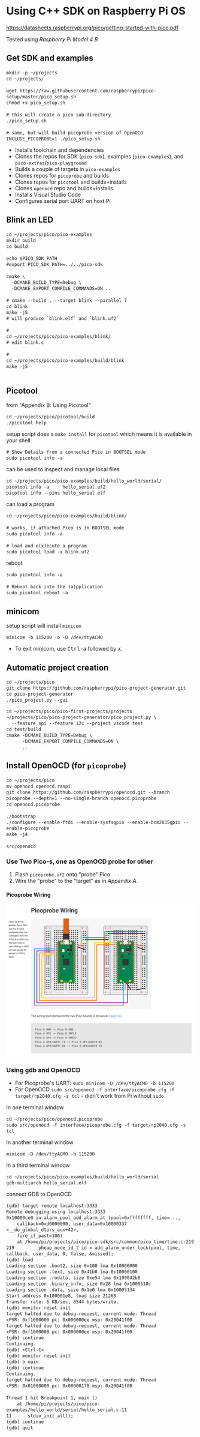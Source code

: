 Using C++ SDK on Raspberry Pi OS
===

https://datasheets.raspberrypi.org/pico/getting-started-with-pico.pdf

Tested using *Raspberry Pi Model 4 B*

Get SDK and examples
--------------------

```shell
mkdir -p ~/projects
cd ~/projects/

wget https://raw.githubusercontent.com/raspberrypi/pico-setup/master/pico_setup.sh
chmod +x pico_setup.sh

# this will create a pico sub-directory
./pico_setup.sh

# same, but will build picoprobe version of OpenOCD
INCLUDE_PICOPROBE=1 ./pico_setup.sh
```

- Installs toolchain and dependencies
- Clones the repos for  SDK (`pico-sdk`), examples (`pico-examples`), and `pico-extras`/`pico-playground`
- Builds a couple of targets in `pico-examples`
- Clones repos for `picoprobe` and builds
- Clones repos for `picotool` and builds+installs
- Clones `openocd` repo and builds+installs
- Installs Visual Studio Code
- Configures serial port UART on host Pi


Blink an LED
------------

```
cd ~/projects/pico/pico-examples
mkdir build
cd build

echo $PICO_SDK_PATH
#export PICO_SDK_PATH=../../pico-sdk

cmake \
  -DCMAKE_BUILD_TYPE=Debug \
  -DCMAKE_EXPORT_COMPILE_COMMANDS=ON ..

# cmake --build . --target blink --parallel 7
cd blink
make -j5
# will produce `blink.elf` and `blink.uf2`

#
cd ~/projects/pico/pico-examples/blink/
# edit blink.c

#
cd ~/projects/pico/pico-examples/build/blink
make -j5


```

Picotool
--------

from "Appendix B: Using Picotool"

```
cd ~/projects/pico/picotool/build
./picotool help
```

setup script does a `make install` for `picotool` which means it is available in your shell.

```shell
# Show Details from a connected Pico in BOOTSEL mode
sudo picotool info -a
```

can be used to inspect and manage local files

```shell
cd ~/projects/pico/pico-examples/build/hello_world/serial/
picotool info -a     hello_serial.uf2
picotool info --pins hello_serial.elf
```

can load a program

```shell
cd ~/projects/pico/pico-examples/build/blink/

# works, if attached Pico is in BOOTSEL mode
sudo picotool info -a

# load and e(x)ecute a program
sudo picotool load -x blink.uf2
```

reboot

```shell
sudo picotool info -a

# Reboot back into the (a)pplication
sudo picotool reboot -a
```

minicom
-------

setup script will install `minicom`

```shell
minicom -b 115200 -o -D /dev/ttyACM0
```

-	To exit minicom, use <kbd>Ctrl-a</kbd> followed by <kbd>x</kbd>.

Automatic project creation
--------------------------

```shell
cd ~/projects/pico
git clone https://github.com/raspberrypi/pico-project-generator.git
cd pico-project-generator
./pico_project.py --gui
```

```shell
cd ~/projects/pico/pico-first-projects/projects
~/projects/pico/pico-project-generator/pico_project.py \
  --feature spi --feature i2c --project vscode test
cd test/build
cmake -DCMAKE_BUILD_TYPE=Debug \
      -DCMAKE_EXPORT_COMPILE_COMMANDS=ON \
      ..
```


Install OpenOCD (for `picoprobe`\)
----------------------------------


```shell
cd ~/projects/pico
mv openocd openocd.raspi
git clone https://github.com/raspberrypi/openocd.git --branch picoprobe --depth=1 --no-single-branch openocd.picoprobe
cd openocd.picoprobe

./bootstrap
./configure --enable-ftdi --enable-sysfsgpio --enable-bcm2835gpio --enable-picoprobe
make -j4

src/openocd
```


### Use Two Pico-s, one as OpenOCD probe for other


1. Flash `picoprobe.uf2` onto "probe" Pico
1. Wire the "probe" to the "target" as in *Appendix A*.

#### Picoprobe Wiring

![Picoprobe wiring](picoprobe/picoprobe-wiring-with-serial-1.png)


### Using gdb and OpenOCD

- For Picoprobe's UART: `sudo minicom -D /dev/ttyACM0 -b 115200`
- For OpenOCD `sudo src/openocd -f interface/picoprobe.cfg -f target/rp2040.cfg -s tcl`
       - didn't work from Pi without `sudo`

In one terminal window

```shell
cd ~/projects/pico/openocd.picoprobe
sudo src/openocd -f interface/picoprobe.cfg -f target/rp2040.cfg -s tcl
```

In another terminal window

```shell
minicom -D /dev/ttyACM0 -b 115200
```


In a third  terminal window


```shell
cd ~/projects/pico/pico-examples/build/hello_world/serial
gdb-multiarch hello_serial.elf
```

connect GDB to OpenOCD

```console
(gdb) target remote localhost:3333
Remote debugging using localhost:3333
0x10000ce0 in alarm_pool_add_alarm_at (pool=0xffffffff, time=...,
    callback=0xd0000000, user_data=0x10000337 <__do_global_dtors_aux+42>,
    fire_if_past=100)
    at /home/pi/projects/pico/pico-sdk/src/common/pico_time/time.c:219
219	        pheap_node_id_t id = add_alarm_under_lock(pool, time, callback, user_data, 0, false, &missed);
(gdb) load
Loading section .boot2, size 0x100 lma 0x10000000
Loading section .text, size 0x41b8 lma 0x10000100
Loading section .rodata, size 0xe54 lma 0x100042b8
Loading section .binary_info, size 0x28 lma 0x1000510c
Loading section .data, size 0x1e0 lma 0x10005134
Start address 0x100001e8, load size 21268
Transfer rate: 6 KB/sec, 3544 bytes/write.
(gdb) monitor reset init
target halted due to debug-request, current mode: Thread
xPSR: 0xf1000000 pc: 0x000000ee msp: 0x20041f00
target halted due to debug-request, current mode: Thread
xPSR: 0xf1000000 pc: 0x000000ee msp: 0x20041f00
(gdb) continue
Continuing.
(gdb) <Ctrl-C>
(gdb) monitor reset init
(gdb) b main
(gdb) continue
Continuing.
target halted due to debug-request, current mode: Thread
xPSR: 0x01000000 pc: 0x00000178 msp: 0x20041f00

Thread 1 hit Breakpoint 1, main ()
    at /home/pi/projects/pico/pico-examples/hello_world/serial/hello_serial.c:11
11	    stdio_init_all();
(gdb) continue
(gdb) quit
```
